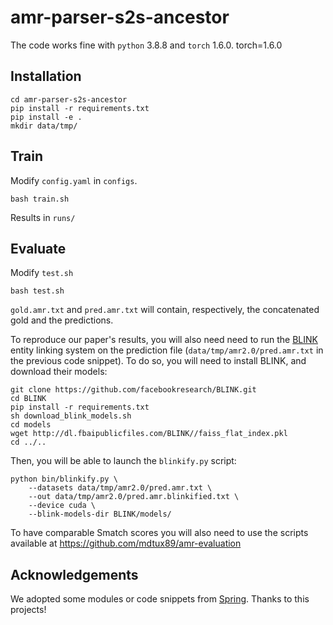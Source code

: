 # amr-parser-s2s-ancestor

The code works fine with `python` 3.8.8 and `torch` 1.6.0.
torch=1.6.0

## Installation
```shell script
cd amr-parser-s2s-ancestor
pip install -r requirements.txt
pip install -e .
mkdir data/tmp/
```

## Train
Modify `config.yaml` in `configs`. 

```shell script
bash train.sh
```
Results in `runs/`

## Evaluate
Modify `test.sh`

```shell script
bash test.sh
```
`gold.amr.txt` and `pred.amr.txt` will contain, respectively, the concatenated gold and the predictions.

To reproduce our paper's results, you will also need need to run the [BLINK](https://github.com/facebookresearch/BLINK) 
entity linking system on the prediction file (`data/tmp/amr2.0/pred.amr.txt` in the previous code snippet). 
To do so, you will need to install BLINK, and download their models:
```shell script
git clone https://github.com/facebookresearch/BLINK.git
cd BLINK
pip install -r requirements.txt
sh download_blink_models.sh
cd models
wget http://dl.fbaipublicfiles.com/BLINK//faiss_flat_index.pkl
cd ../..
```
Then, you will be able to launch the `blinkify.py` script:
```shell
python bin/blinkify.py \
    --datasets data/tmp/amr2.0/pred.amr.txt \
    --out data/tmp/amr2.0/pred.amr.blinkified.txt \
    --device cuda \
    --blink-models-dir BLINK/models/
```

To have comparable Smatch scores you will also need to use the scripts available at https://github.com/mdtux89/amr-evaluation

## Acknowledgements
We adopted some modules or code snippets from [Spring](https://github.com/SapienzaNLP/spring). Thanks to this projects!
